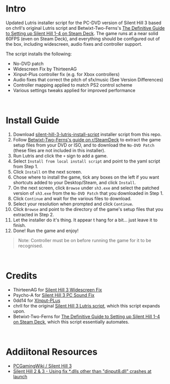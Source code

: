 # Intro
Updated Lutris installer script for the PC-DVD version of Silent Hill 3 based on chrll's original Lutris script and Betwixt-Two-Ferns's [The Definitive Guide to Setting up Silent Hill 1-4 on Steam Deck](https://www.reddit.com/r/SteamDeck/comments/wziuwc/the_definitive_guide_to_setting_up_silent_hill_14/). The game runs at a near solid 60FPS (even on Steam Deck), and everything should be configured out of the box, including widescreen, audio fixes and controller support.

The script installs the following:
- No-DVD patch
- Widescreen Fix by ThirteenAG
- Xinput-Plus controller fix (e.g. for Xbox controllers)
- Audio fixes that correct the pitch of sfx/music (See Version Differences)
- Controller mapping applied to match PS2 control scheme
- Various settings tweaks applied for improved performance



<br>

# Install Guide

1. Download [silent-hill-3-lutris-install-script](https://raw.githubusercontent.com/eskay993/gamefiles/main/silent-hill-3/silent-hill-3-lutris-install-script.yaml) installer script from this repo.
1. Follow [Betwixt-Two-Ferns's guide on r/SteamDeck](https://www.reddit.com/r/SteamDeck/comments/wziuwc/the_definitive_guide_to_setting_up_silent_hill_14/) to  extract the game setup files from your DVD or ISO, and to download the `No-DVD Patch` (these files are not included in this installer).
2. Run Lutris and click the `+` sign to add a game.
3. Select `Install from local install script` and point to the yaml script from Step 1.
4. Click `Install` on the next screen.
5. Chose where to install the game, tick any boxes on the left if you want shortcuts added to your Desktop/Steam, and click `Install`.
6. On the next screen, click `Browse` under `sh3.exe` and select the patched version of `sh3.exe` from the `No-DVD Patch` that you downloaded in Step 1.
7. Click `Continue` and wait for the various files to download.
8. Select your resolution when prompted and click `Continue`.
9. Click `Browse` and point to the directory of the game's setup files that you extracted in Step 2.
10. Let the installer do it's thing. It appear t hang for a bit... just leave it to finish.
11. Done!  Run the game and enjoy!
> Note: Controller must be on before running the game for it to be recognised.

<br>

# Credits
- ThirteenAG for [Silent Hill 3 Widescreen Fix ](https://thirteenag.github.io/wfp#sh3)
- Psycho-A for [Silent Hill 3 PC Sound Fix](https://community.pcgamingwiki.com/files/file/1867-silent-hill-3-pc-sound-fix/)
- 0dd14 for [XInput-PLus](https://sites.google.com/site/0dd14lab/xinput-plus)
- chrll for the original [Silent Hill 3 Lutris script](https://lutr.is/games/silent-hill-3/), which this script expands upon.
- Betwixt-Two-Ferns for [The Definitive Guide to Setting up Silent Hill 1-4 on Steam Deck](https://www.reddit.com/r/SteamDeck/comments/wziuwc/the_definitive_guide_to_setting_up_silent_hill_14/), which this script essentially automates.

<br>

# Addiitonal Resources
- [PCGamingWiki / Silent Hill 3](https://www.pcgamingwiki.com/wiki/Silent_Hill_3)
- [Silent Hill 2 & 3 - Using fix *.dlls other than "dinput8.dll" crashes at launch](https://github.com/ThirteenAG/WidescreenFixesPack/issues/264)
